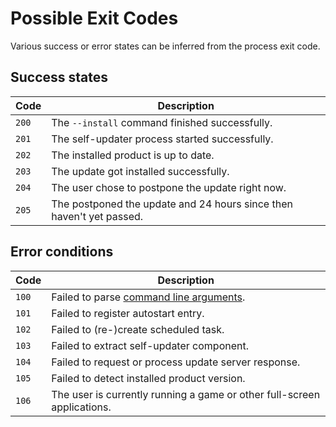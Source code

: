 # Possible Exit Codes

Various success or error states can be inferred from the process exit code.

## Success states

Code | Description
---|---
`200` | The `--install` command finished successfully.
`201` | The self-updater process started successfully.
`202` | The installed product is up to date.
`203` | The update got installed successfully.
`204` | The user chose to postpone the update right now.
`205` | The postponed the update and 24 hours since then haven't yet passed.

## Error conditions

Code | Description
---|---
`100` | Failed to parse [command line arguments](Command-Line-Arguments.md).
`101` | Failed to register autostart entry.
`102` | Failed to (re-)create scheduled task.
`103` | Failed to extract self-updater component.
`104` | Failed to request or process update server response.
`105` | Failed to detect installed product version.
`106` | The user is currently running a game or other full-screen applications.
